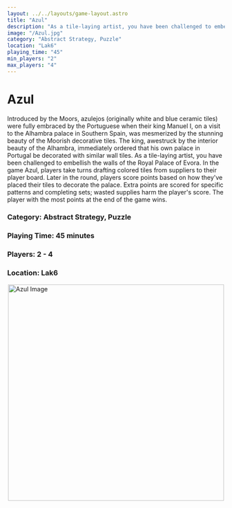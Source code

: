 ```yaml
---
layout: ../../layouts/game-layout.astro
title: "Azul"
description: "As a tile-laying artist, you have been challenged to embellish the walls of the Royal Palace of Evora."
image: "/Azul.jpg"
category: "Abstract Strategy, Puzzle"
location: "Lak6"
playing_time: "45"
min_players: "2"
max_players: "4"
---
```

# Azul

Introduced by the Moors, azulejos (originally white and blue ceramic tiles) were fully embraced by the Portuguese when their king Manuel I, on a visit to the Alhambra palace in Southern Spain, was mesmerized by the stunning beauty of the Moorish decorative tiles. The king, awestruck by the interior beauty of the Alhambra, immediately ordered that his own palace in Portugal be decorated with similar wall tiles. As a tile-laying artist, you have been challenged to embellish the walls of the Royal Palace of Evora.  In the game Azul, players take turns drafting colored tiles from suppliers to their player board. Later in the round, players score points based on how they've placed their tiles to decorate the palace. Extra points are scored for specific patterns and completing sets; wasted supplies harm the player's score. The player with the most points at the end of the game wins.  

### Category: Abstract Strategy, Puzzle

### Playing Time: 45 minutes

### Players: 2 - 4

### Location: Lak6

<img src="/Azul.jpg" alt="Azul Image" width="500" style="display: block; margin: 0 auto">

    
